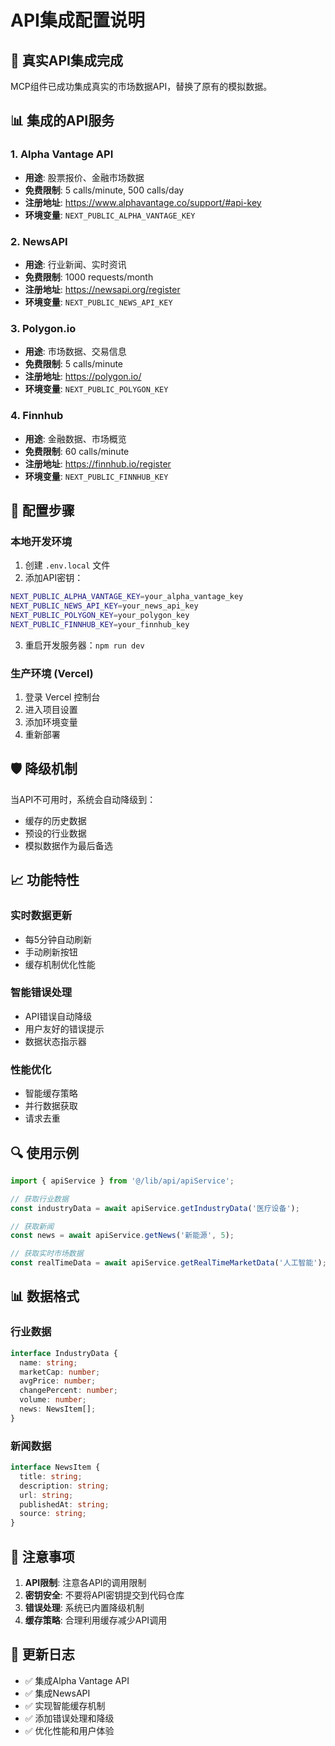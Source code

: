 # API集成配置说明

## 🚀 真实API集成完成

MCP组件已成功集成真实的市场数据API，替换了原有的模拟数据。

## 📊 集成的API服务

### 1. Alpha Vantage API
- **用途**: 股票报价、金融市场数据
- **免费限制**: 5 calls/minute, 500 calls/day
- **注册地址**: https://www.alphavantage.co/support/#api-key
- **环境变量**: `NEXT_PUBLIC_ALPHA_VANTAGE_KEY`

### 2. NewsAPI
- **用途**: 行业新闻、实时资讯
- **免费限制**: 1000 requests/month
- **注册地址**: https://newsapi.org/register
- **环境变量**: `NEXT_PUBLIC_NEWS_API_KEY`

### 3. Polygon.io
- **用途**: 市场数据、交易信息
- **免费限制**: 5 calls/minute
- **注册地址**: https://polygon.io/
- **环境变量**: `NEXT_PUBLIC_POLYGON_KEY`

### 4. Finnhub
- **用途**: 金融数据、市场概览
- **免费限制**: 60 calls/minute
- **注册地址**: https://finnhub.io/register
- **环境变量**: `NEXT_PUBLIC_FINNHUB_KEY`

## 🔧 配置步骤

### 本地开发环境
1. 创建 `.env.local` 文件
2. 添加API密钥：
```bash
NEXT_PUBLIC_ALPHA_VANTAGE_KEY=your_alpha_vantage_key
NEXT_PUBLIC_NEWS_API_KEY=your_news_api_key
NEXT_PUBLIC_POLYGON_KEY=your_polygon_key
NEXT_PUBLIC_FINNHUB_KEY=your_finnhub_key
```
3. 重启开发服务器：`npm run dev`

### 生产环境 (Vercel)
1. 登录 Vercel 控制台
2. 进入项目设置
3. 添加环境变量
4. 重新部署

## 🛡️ 降级机制

当API不可用时，系统会自动降级到：
- 缓存的历史数据
- 预设的行业数据
- 模拟数据作为最后备选

## 📈 功能特性

### 实时数据更新
- 每5分钟自动刷新
- 手动刷新按钮
- 缓存机制优化性能

### 智能错误处理
- API错误自动降级
- 用户友好的错误提示
- 数据状态指示器

### 性能优化
- 智能缓存策略
- 并行数据获取
- 请求去重

## 🔍 使用示例

```typescript
import { apiService } from '@/lib/api/apiService';

// 获取行业数据
const industryData = await apiService.getIndustryData('医疗设备');

// 获取新闻
const news = await apiService.getNews('新能源', 5);

// 获取实时市场数据
const realTimeData = await apiService.getRealTimeMarketData('人工智能');
```

## 📊 数据格式

### 行业数据
```typescript
interface IndustryData {
  name: string;
  marketCap: number;
  avgPrice: number;
  changePercent: number;
  volume: number;
  news: NewsItem[];
}
```

### 新闻数据
```typescript
interface NewsItem {
  title: string;
  description: string;
  url: string;
  publishedAt: string;
  source: string;
}
```

## 🚨 注意事项

1. **API限制**: 注意各API的调用限制
2. **密钥安全**: 不要将API密钥提交到代码仓库
3. **错误处理**: 系统已内置降级机制
4. **缓存策略**: 合理利用缓存减少API调用

## 🔄 更新日志

- ✅ 集成Alpha Vantage API
- ✅ 集成NewsAPI
- ✅ 实现智能缓存机制
- ✅ 添加错误处理和降级
- ✅ 优化性能和用户体验
